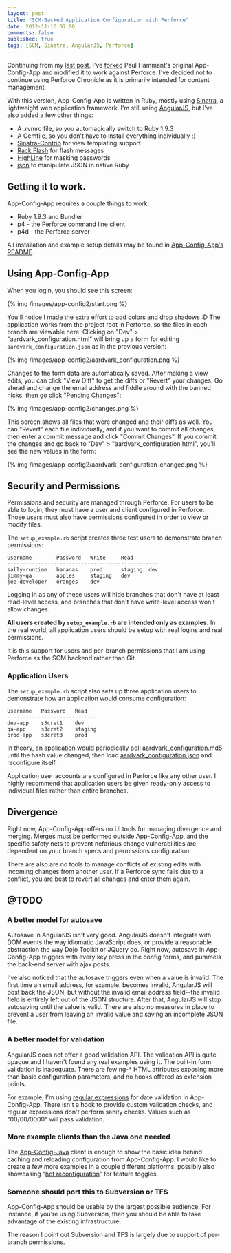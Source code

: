 ```yaml
---
layout: post
title: "SCM-Backed Application Configuration with Perforce"
date: 2012-11-16 07:00
comments: false
published: true
tags: [SCM, Sinatra, AngularJS, Perforce]
---
```


Continuing from my [last post](/blog/2012/11/07/using-perforce-chronicle-for-application-configuration/), I've [forked](https://github.com/lmcgrath/App-Config-App/) Paul Hammant's original App-Config-App and modified it to work against Perforce. I've decided not to continue using Perforce Chronicle as it is primarily intended for content management.

With this version, App-Config-App is written in Ruby, mostly using [Sinatra](http://www.sinatrarb.com/), a lightweight web application framework. I'm still using [AngularJS](http://angularjs.org/), but I've also added a few other things:

* A .rvmrc file, so you automagically switch to Ruby 1.9.3
* A Gemfile, so you don't have to install everything individually :)
* [Sinatra-Contrib](https://github.com/sinatra/sinatra-contrib) for view templating support
* [Rack Flash](http://nakajima.github.com/rack-flash/) for flash messages
* [HighLine](http://highline.rubyforge.org/) for masking passwords
* [json](http://rubygems.org/gems/json) to manipulate JSON in native Ruby

<!--more-->

## Getting it to work.

App-Config-App requires a couple things to work:

* Ruby 1.9.3 and Bundler
* p4 - the Perforce command line client
* p4d - the Perforce server

All installation and example setup details may be found in [App-Config-App's README](https://github.com/lmcgrath/app-config-app/blob/master/README.md).

## Using App-Config-App

When you login, you should see this screen:

{% img /images/app-config2/start.png %}

You'll notice I made the extra effort to add colors and drop shadows :D The application works from the project root in Perforce, so the files in each branch are viewable here. Clicking on "Dev" > "aardvark_configuration.html" will bring up a form for editing `aardvark_configuration.json` as in the previous version:

{% img /images/app-config2/aardvark_configuration.png %}

Changes to the form data are automatically saved. After making a view edits, you can click "View Diff" to get the diffs or "Revert" your changes. Go ahead and change the email address and fiddle around with the banned nicks, then go click "Pending Changes":

{% img /images/app-config2/changes.png %}

This screen shows all files that were changed and their diffs as well. You can "Revert" each file individually, and if you want to commit all changes, then enter a commit message and click "Commit Changes". If you commit the changes and go back to "Dev" > "aardvark_configuration.html", you'll see the new values in the form:

{% img /images/app-config2/aardvark_configuration-changed.png %}

## Security and Permissions

Permissions and security are managed through Perforce. For users to be able to login, they must have a user and client configured in Perforce. Those users must also have permissions configured in order to view or modify files.

The `setup_example.rb` script creates three test users to demonstrate branch permissions:

```
Username        Password   Write     Read
-------------------------------------------------
sally-runtime   bananas    prod      staging, dev
jimmy-qa        apples     staging   dev
joe-developer   oranges    dev
```

Logging in as any of these users will hide branches that don't have at least read-level access, and branches that don't have write-level access won't allow changes.

**All users created by `setup_example.rb` are intended only as examples.** In the real world, all application users should be setup with real logins and real permissions.

It is this support for users and per-branch permissions that I am using Perforce as the SCM backend rather than Git.

### Application Users

The `setup_example.rb` script also sets up three application users to demonstrate how an application would consume configuration:

```
Username   Password   Read
-----------------------------
dev-app    s3cret1    dev
qa-app     s3cret2    staging
prod-app   s3cret3    prod
```

In theory, an application would periodically poll [aardvark_configuration.md5](http://localhost:9292/dev/aardvark_configuration.md5) until the hash value changed, then load [aardvark_configuration.json](http://localhost:9292/dev/aardvark_configuration.json) and reconfigure itself.

Application user accounts are configured in Perforce like any other user. I highly recommend that application users be given ready-only access to individual files rather than entire branches.

## Divergence

Right now, App-Config-App offers no UI tools for managing divergence and merging. Merges must be performed outside App-Config-App, and the specific safety nets to prevent nefarious change vulnerabilities are dependent on your branch specs and permissions configuration.

There are also are no tools to manage conflicts of existing edits with incoming changes from another user. If a Perforce sync fails due to a conflict, you are best to revert all changes and enter them again.

## @TODO

### A better model for autosave

Autosave in AngularJS isn't very good. AngularJS doesn't integrate with DOM events the way idiomatic JavaScript does, or provide a reasonable abstraction the way Dojo Toolkit or JQuery do. Right now, autosave in App-Config-App triggers with every key press in the config forms, and pummels the back-end server with ajax posts.

I've also noticed that the autosave triggers even when a value is invalid. The first time an email address, for example, becomes invalid, AngularJS will post back the JSON, but without the invalid email address field--the invalid field is entirely left out of the JSON structure. After that, AngularJS will stop autosaving until the value is valid. There are also no measures in place to prevent a user from leaving an invalid value and saving an incomplete JSON file.

### A better model for validation

AngularJS does not offer a good validation API. The validation API is quite opaque and I haven't found any real examples using it. The built-in form validation is inadequate. There are few ng-* HTML attributes exposing more than basic configuration parameters, and no hooks offered as extension points.

For example, I'm using [regular expressions](http://docs.angularjs.org/api/ng.directive:input.text) for date validation in App-Config-App. There isn't a hook to provide custom validation checks, and regular expressions don't perform sanity checks. Values such as "00/00/0000" will pass validation.

### More example clients than the Java one needed

The [App-Config-Java](https://github.com/lmcgrath/app-config-java) client is enough to show the basic idea behind caching and reloading configuration from App-Config-App. I would like to create a few more examples in a couple different platforms, possibly also showcasing &ldquo;[hot reconfiguration](http://paulhammant.com/2012/07/10/app-config-workflow-using-scm/)&rdquo; for feature toggles.

### Someone should port this to Subversion or TFS

App-Config-App should be usable by the largest possible audience. For instance, if you're using Subversion, then you should be able to take advantage of the existing infrastructure.

The reason I point out Subversion and TFS is largely due to support of per-branch permissions.
